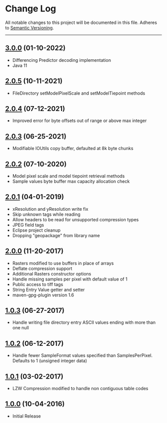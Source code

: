 # Change Log
All notable changes to this project will be documented in this file.
Adheres to [Semantic Versioning](http://semver.org/).

---

## [3.0.0](https://github.com/ngageoint/tiff-java/releases/tag/3.0.0) (01-10-2022)

* Differencing Predictor decoding implementation
* Java 11

## [2.0.5](https://github.com/ngageoint/tiff-java/releases/tag/2.0.5) (10-11-2021)

* FileDirectory setModelPixelScale and setModelTiepoint methods

## [2.0.4](https://github.com/ngageoint/tiff-java/releases/tag/2.0.4) (07-12-2021)

* Improved error for byte offsets out of range or above max integer

## [2.0.3](https://github.com/ngageoint/tiff-java/releases/tag/2.0.3) (06-25-2021)

* Modifiable IOUtils copy buffer, defaulted at 8k byte chunks

## [2.0.2](https://github.com/ngageoint/tiff-java/releases/tag/2.0.2) (07-10-2020)

* Model pixel scale and model tiepoint retrieval methods
* Sample values byte buffer max capacity allocation check

## [2.0.1](https://github.com/ngageoint/tiff-java/releases/tag/2.0.1) (04-01-2019)

* xResolution and yResolution write fix
* Skip unknown tags while reading
* Allow headers to be read for unsupported compression types
* JPEG field tags
* Eclipse project cleanup
* Dropping "geopackage" from library name

## [2.0.0](https://github.com/ngageoint/tiff-java/releases/tag/2.0.0) (11-20-2017)

* Rasters modified to use buffers in place of arrays
* Deflate compression support
* Additional Rasters constructor options
* Handle missing samples per pixel with default value of 1
* Public access to tiff tags
* String Entry Value getter and setter
* maven-gpg-plugin version 1.6

## [1.0.3](https://github.com/ngageoint/tiff-java/releases/tag/1.0.3) (06-27-2017)

* Handle writing file directory entry ASCII values ending with more than one null

## [1.0.2](https://github.com/ngageoint/tiff-java/releases/tag/1.0.2) (06-12-2017)

* Handle fewer SampleFormat values specified than SamplesPerPixel. Defaults to 1 (unsigned integer data)

## [1.0.1](https://github.com/ngageoint/tiff-java/releases/tag/1.0.1) (03-02-2017)

* LZW Compression modified to handle non contiguous table codes

## [1.0.0](https://github.com/ngageoint/tiff-java/releases/tag/1.0.0) (10-04-2016)

* Initial Release
